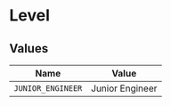 # Level


## Values

| Name              | Value             |
| ----------------- | ----------------- |
| `JUNIOR_ENGINEER` | Junior Engineer   |